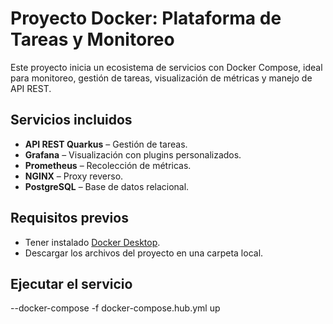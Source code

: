 # Proyecto Docker: Plataforma de Tareas y Monitoreo

Este proyecto inicia un ecosistema de servicios con Docker Compose, ideal para monitoreo, gestión de tareas, visualización de métricas y manejo de API REST.

## Servicios incluidos

- **API REST Quarkus** – Gestión de tareas.
- **Grafana** – Visualización con plugins personalizados.
- **Prometheus** – Recolección de métricas.
- **NGINX** – Proxy reverso.
- **PostgreSQL** – Base de datos relacional.

## Requisitos previos

- Tener instalado [Docker Desktop](https://www.docker.com/products/docker-desktop).
- Descargar los archivos del proyecto en una carpeta local.

## Ejecutar el servicio

--docker-compose -f docker-compose.hub.yml up
